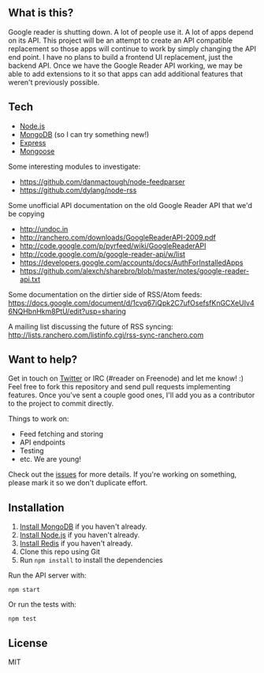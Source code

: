 ## What is this?

Google reader is shutting down.  A lot of people use it.  A lot of apps depend on its API.
This project will be an attempt to create an API compatible replacement so those apps will 
continue to work by simply changing the API end point.  I have no plans to build a frontend UI 
replacement, just the backend API.  Once we have the Google Reader API working, we may be able
to add extensions to it so that apps can add additional features that weren't previously possible.

## Tech

* [Node.js](http://nodejs.org/)
* [MongoDB](http://www.mongodb.org) (so I can try something new!)
* [Express](http://expressjs.com/)
* [Mongoose](http://mongoosejs.com/)

Some interesting modules to investigate:

* https://github.com/danmactough/node-feedparser
* https://github.com/dylang/node-rss

Some unofficial API documentation on the old Google Reader API that we'd be copying

* http://undoc.in
* http://ranchero.com/downloads/GoogleReaderAPI-2009.pdf
* http://code.google.com/p/pyrfeed/wiki/GoogleReaderAPI
* http://code.google.com/p/google-reader-api/w/list
* https://developers.google.com/accounts/docs/AuthForInstalledApps
* https://github.com/alexch/sharebro/blob/master/notes/google-reader-api.txt

Some documentation on the dirtier side of RSS/Atom feeds:
https://docs.google.com/document/d/1cvq67iQpk2C7ufOsefsfKnGCXeUIv46NQHbnHkm8PtU/edit?usp=sharing

A mailing list discussing the future of RSS syncing:
http://lists.ranchero.com/listinfo.cgi/rss-sync-ranchero.com

## Want to help?

Get in touch on [Twitter](http://twitter.com/devongovett) or IRC (#reader on Freenode) 
and let me know! :) Feel free to fork this repository and send pull requests implementing features.  Once you've sent a couple good ones, I'll add you as a contributor to the project to commit directly.

Things to work on:

* Feed fetching and storing
* API endpoints
* Testing
* etc. We are young!

Check out the [issues](https://github.com/devongovett/reader/issues) for more details.  If you're
working on something, please mark it so we don't duplicate effort.

## Installation

1. [Install MongoDB](http://docs.mongodb.org/manual/installation/) if you haven't already.
2. [Install Node.js](http://nodejs.org/) if you haven't already.
3. [Install Redis](http://redis.io/) if you haven't already.
4. Clone this repo using Git
5. Run `npm install` to install the dependencies

Run the API server with:

    npm start
    
Or run the tests with:

    npm test

## License

MIT
